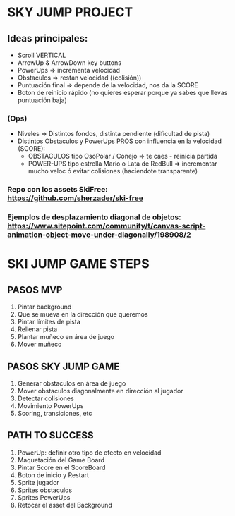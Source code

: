 # SKY JUMP PROJECT

## Ideas principales:

- Scroll VERTICAL
- ArrowUp & ArrowDown key buttons
- PowerUps => incrementa velocidad
- Obstaculos => restan velocidad ((colisión))
- Puntuación final => depende de la velocidad, nos da la SCORE
- Boton de reinicio rápido (no quieres esperar porque ya sabes que llevas puntuación baja)

### (Ops)

- Niveles => Distintos fondos, distinta pendiente (dificultad de pista)
- Distintos Obstaculos y PowerUps PROS con influencia en la velocidad (SCORE):
  - OBSTACULOS tipo OsoPolar / Conejo => te caes - reinicia partida
  - POWER-UPS tipo estrella Mario o Lata de RedBull => incrementar mucho veloc ó evitar colisiones (haciendote transparente)

### Repo con los assets SkiFree: https://github.com/sherzader/ski-free

### Ejemplos de desplazamiento diagonal de objetos: https://www.sitepoint.com/community/t/canvas-script-animation-object-move-under-diagonally/198908/2

# SKI JUMP GAME STEPS

## PASOS MVP

1. Pintar background
2. Que se mueva en la dirección que queremos
3. Pintar límites de pista
4. Rellenar pista
5. Plantar muñeco en área de juego
6. Mover muñeco

## PASOS SKY JUMP GAME

1. Generar obstaculos en área de juego
2. Mover obstaculos diagonalmente en dirección al jugador
3. Detectar colisiones
4. Movimiento PowerUps
5. Scoring, transiciones, etc

## PATH TO SUCCESS

1. PowerUp: definir otro tipo de efecto en velocidad
2. Maquetación del Game Board
3. Pintar Score en el ScoreBoard
4. Boton de inicio y Restart
5. Sprite jugador
6. Sprites obstaculos
7. Sprites PowerUps
8. Retocar el asset del Background
